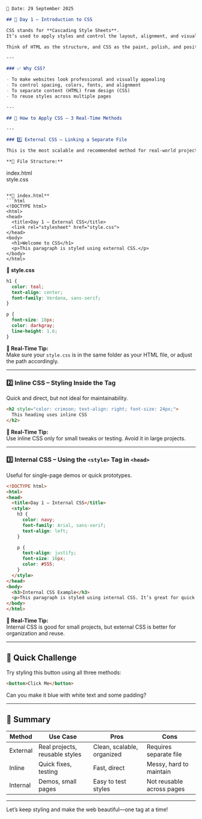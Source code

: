 
```markdown
📅 Date: 29 September 2025

## 🎨 Day 1 – Introduction to CSS

CSS stands for **Cascading Style Sheets**.  
It’s used to apply styles and control the layout, alignment, and visual appearance of HTML elements.

Think of HTML as the structure, and CSS as the paint, polish, and positioning.

---

### ✅ Why CSS?

- To make websites look professional and visually appealing  
- To control spacing, colors, fonts, and alignment  
- To separate content (HTML) from design (CSS)  
- To reuse styles across multiple pages

---

## 🧠 How to Apply CSS – 3 Real-Time Methods

---

### 1️⃣ External CSS – Linking a Separate File

This is the most scalable and recommended method for real-world projects.

**📁 File Structure:**
```
index.html  
style.css
```

**🔗 index.html**
```html
<!DOCTYPE html>
<html>
<head>
  <title>Day 1 – External CSS</title>
  <link rel="stylesheet" href="style.css">
</head>
<body>
  <h1>Welcome to CSS</h1>
  <p>This paragraph is styled using external CSS.</p>
</body>
</html>
```

**🎨 style.css**
```css
h1 {
  color: teal;
  text-align: center;
  font-family: Verdana, sans-serif;
}

p {
  font-size: 18px;
  color: darkgray;
  line-height: 1.6;
}
```

**💬 Real-Time Tip:**  
Make sure your `style.css` is in the same folder as your HTML file, or adjust the path accordingly.

---

### 2️⃣ Inline CSS – Styling Inside the Tag

Quick and direct, but not ideal for maintainability.

```html
<h2 style="color: crimson; text-align: right; font-size: 24px;">
  This heading uses inline CSS
</h2>
```

**💬 Real-Time Tip:**  
Use inline CSS only for small tweaks or testing. Avoid it in large projects.

---

### 3️⃣ Internal CSS – Using the `<style>` Tag in `<head>`

Useful for single-page demos or quick prototypes.

```html
<!DOCTYPE html>
<html>
<head>
  <title>Day 1 – Internal CSS</title>
  <style>
    h3 {
      color: navy;
      font-family: Arial, sans-serif;
      text-align: left;
    }

    p {
      text-align: justify;
      font-size: 16px;
      color: #555;
    }
  </style>
</head>
<body>
  <h3>Internal CSS Example</h3>
  <p>This paragraph is styled using internal CSS. It’s great for quick demos and testing styles directly in the HTML file.</p>
</body>
</html>
```

**💬 Real-Time Tip:**  
Internal CSS is good for small projects, but external CSS is better for organization and reuse.

---

## 🧪 Quick Challenge

Try styling this button using all three methods:

```html
<button>Click Me</button>
```

Can you make it blue with white text and some padding?

---

## 🏁 Summary

| Method       | Use Case                        | Pros                          | Cons                          |
|--------------|----------------------------------|-------------------------------|-------------------------------|
| External     | Real projects, reusable styles   | Clean, scalable, organized    | Requires separate file        |
| Inline       | Quick fixes, testing             | Fast, direct                  | Messy, hard to maintain       |
| Internal     | Demos, small pages               | Easy to test styles           | Not reusable across pages     |

---

Let’s keep styling and make the web beautiful—one tag at a time!
```
